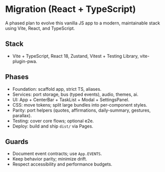 # Migration (React + TypeScript)

A phased plan to evolve this vanilla JS app to a modern, maintainable stack using Vite, React, and TypeScript.

## Stack
- Vite + TypeScript, React 18, Zustand, Vitest + Testing Library, vite-plugin-pwa.

## Phases
- Foundation: scaffold app, strict TS, aliases.
- Services: port storage, bus (typed events), audio, themes, ai.
- UI: App + CenterBar + TaskList + Modal + SettingsPanel.
- CSS: move tokens; split large bundles into per-component styles.
- Parity: port helpers (quotes, affirmations, daily-summary, gestures, parallax).
- Testing: cover core flows; optional e2e.
- Deploy: build and ship `dist/` via Pages.

## Guards
- Document event contracts; use `App.EVENTS`.
- Keep behavior parity; minimize drift.
- Respect accessibility and performance budgets.
